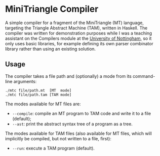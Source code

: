 # MiniTriangle Compiler

A simple compiler for a fragment of the MiniTriangle (MT) language, targeting the Triangle Abstract Machine (TAM), written in Haskell.
The compiler was written for demonstration purposes while I was a teaching assistant on the Compilers module at the [University of Nottingham](https://www.nottingham.ac.uk/computerscience/), so it only uses basic libraries, for example defining its own parser combinator library rather than using an existing solution.

## Usage

The compiler takes a file path and (optionally) a mode from its command-line arguments:

```
./mtc file/path.mt  [MT  mode]
./mtc file/path.tam [TAM mode]
```

The modes available for MT files are:
* `--compile`: compile an MT program to TAM code and write it to a file (default);
* `--ast`: print the abstract syntax tree of a program as a tree.

The modes available for TAM files (also available for MT files, which will implicitly be compiled, but not written to a file, first):
* `--run`: execute a TAM program (default).

